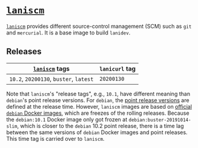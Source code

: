 # [`laniscm`][1]

[`laniscm`][1] provides different source-control management (SCM) such
as `git` and `mercurial`.
It is a base image to build `lanidev`.

## Releases

[`laniscm`][1] tags | `lanicurl` tag
--- | ---
`10.2`, `20200130`, `buster`, `latest` | `20200130`

Note that `laniscm`'s "release tags", e.g., `10.1`, have different
meaning than `debian`'s point release versions.
For `debian`, the
[point release versions](https://wiki.debian.org/DebianReleases/PointReleases)
are defined at the release time.
However, `laniscm` images are based on
[official `debian` Docker images](https://hub.docker.com/_/debian),
which are freezes of the rolling releases.
Because the `debian:10.1` Docker image only got frozen at
`debian:buster-20191014-slim`, which is closer to the `debian` 10.2
point release, there is a time lag between the same versions of
`debian` Docker images and point releases.
This time tag is carried over to `laniscm`.

[1]: https://hub.docker.com/repository/docker/l6acon/laniscm
